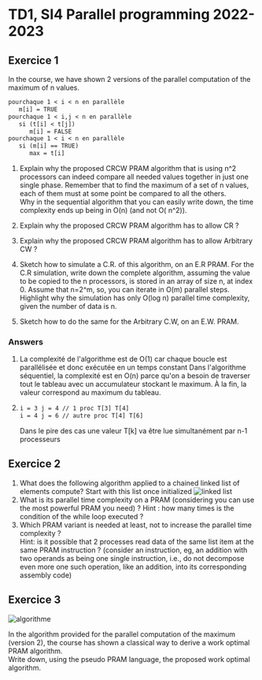 # TD1, SI4 Parallel programming 2022-2023

## Exercice 1

In the course, we have shown 2 versions of the parallel computation of the maximum of n values.

```txt
pourchaque 1 < i < n en parallèle 
   m[i] = TRUE 
pourchaque 1 < i,j < n en parallèle 
   si (t[i] < t[j])
      m[i] = FALSE
pourchaque 1 < i < n en parallèle 
   si (m[i] == TRUE)
      max = t[i] 
```

1. Explain why the proposed CRCW PRAM algorithm that is using n^2 processors can indeed compare all needed values
   together in just one single phase. Remember that to find the maximum of a set of n values, each of them must at some
   point be compared to all the others.  
   Why in the sequential algorithm that you can easily write down, the time complexity ends up being in O(n) (and not O(
   n^2)).

2. Explain why the proposed CRCW PRAM algorithm has to allow CR ?

3. Explain why the proposed CRCW PRAM algorithm has to allow Arbitrary CW ?

4. Sketch how to simulate a C.R. of this algorithm, on an E.R PRAM. For the C.R simulation, write down the complete
   algorithm, assuming the value to be copied to the n processors, is stored in an array of size n, at index 0. Assume
   that n=2^m, so, you can iterate in O(m) parallel steps. Highlight why the simulation has only O(log n) parallel time
   complexity, given the number of data is n.

5. Sketch how to do the same for the Arbitrary C.W, on an E.W. PRAM.

### Answers

1. La complexité de l'algorithme est de O(1) car chaque boucle est parallélisée et donc exécutée en un temps constant
   Dans l'algorithme séquentiel, la complexité est en O(n) parce qu'on a besoin de traverser tout le tableau avec un
   accumulateur stockant le maximum. À la fin, la valeur correspond au maximum du tableau.

2. ```txt
   i = 3 j = 4 // 1 proc T[3] T[4]   
   i = 4 j = 6 // autre proc T[4] T[6]
   ```

   Dans le pire des cas une valeur T[k] va être lue simultanément par n-1 processeurs

## Exercice 2

1. What does the following algorithm applied to a chained linked list of elements compute?
   Start with this list once initialized
   ![linked list](image-000.png)
2. What is its parallel time complexity on a PRAM (considering you can use the most powerful PRAM you need) ? Hint : how
   many times is the condition of the while loop executed ?
3. Which PRAM variant is needed at least, not to increase the parallel time complexity ?  
   Hint: is it possible that 2 processes read data of the same list item at the same PRAM instruction ? (consider an
   instruction, eg, an addition with two operands as being one single instruction, i.e., do not decompose even more one
   such operation, like an addition, into its corresponding assembly code)

## Exercice 3

![algorithme](image-001.png)

In the algorithm provided for the parallel computation of the maximum (version 2), the course has shown a classical way
to derive a work optimal PRAM algorithm.  
Write down, using the pseudo PRAM language, the proposed work optimal algorithm.
